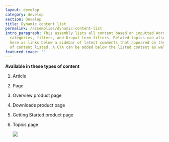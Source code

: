 ```yaml
---
layout: develop
category: develop
section: Develop
title: Dynamic content list
permalink: /assemblies/dynamic-content-list
intro_paragraph: This assembly lists all content based on inputted WordPress
  categories, filters, and Drupal term filters. Related topics can also be added
  here as links below a sidebar of latest comments that appeared on the pieces
  of content listed. A CTA can be added below the listed content as well.
featured_image: ""
---
```

**Available in these types of content**

1. Article
2. Page
3. Overview product page
4. Downloads product page
5. Getting Started product page
6. Topics page

   ![](/design-manual/assets/uploads/dynamic-content-list-example.png)